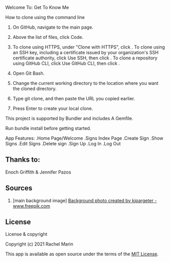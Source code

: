 Welcome To: Get To Know Me 

How to clone using the command line
1. On GitHub, navigate to the main page.

2. Above the list of files, click  Code.

3. To clone using HTTPS, under "Clone with HTTPS", click . To clone using an SSH key, including a certificate issued by your organization's SSH certificate authority, click Use SSH, then click . To clone a repository using GitHub CLI, click Use GitHub CLI, then click .

4. Open Git Bash.

5. Change the current working directory to the location where you want the cloned directory.

6. Type git clone, and then paste the URL you copied earlier.

7. Press Enter to create your local clone.



This project is supported by Bundler and includes A Gemfile.

Run bundle install before getting started.

App Features:
.Home Page/Welcome
.Signs Index Page
.Create Sign
.Show Signs
.Edit Signs
.Delete sign
.Sign Up
.Log In
.Log Out

## Thanks to:
Enoch Griffith & Jennifer Pazos


## Sources
1. [main background image] <a href='https://www.freepik.com/photos/background'>Background photo created by kjpargeter - www.freepik.com</a>


## License

License & copyright

Copyright (c) 2021 Rachel Marin

This app is available as open source under the terms of the [MIT License](https://opensource.org/licenses/MIT).

